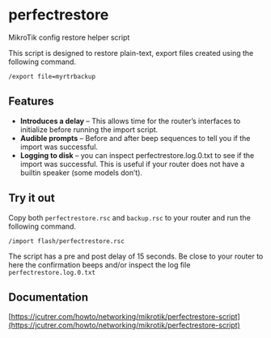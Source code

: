 # perfectrestore
MikroTik config restore helper script

This script is designed to restore plain-text, export files created using the following command.

```
/export file=myrtrbackup
```

## Features

* **Introduces a delay** – This allows time for the router’s interfaces to initialize before running the import script.
* **Audible prompts** – Before and after beep sequences to tell you if the import was successful.
* **Logging to disk** – you can inspect perfectrestore.log.0.txt to see if the import was successful. This is useful if your router does not have a builtin speaker (some models don’t).

## Try it out

Copy both `perfectrestore.rsc` and `backup.rsc` to your router and run the following command.

```
/import flash/perfectrestore.rsc
```
The script has a pre and post delay of 15 seconds. Be close to your router to here the confirmation beeps and/or inspect the log file `perfectrestore.log.0.txt`

## Documentation
[https://jcutrer.com/howto/networking/mikrotik/perfectrestore-script](https://jcutrer.com/howto/networking/mikrotik/perfectrestore-script)
